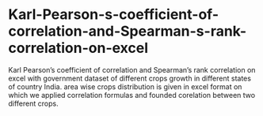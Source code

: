 # Karl-Pearson-s-coefficient-of-correlation-and-Spearman-s-rank-correlation-on-excel
Karl Pearson’s coefficient of correlation and Spearman’s rank correlation on excel with government dataset of different crops growth in different states of country India. area wise crops distribution is given in excel format on which we applied correlation formulas and founded corelation between two different crops.
